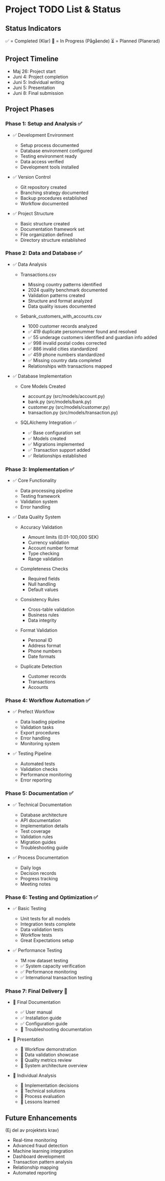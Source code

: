 # Project TODO List & Status

## Status Indicators
✅ = Completed (Klar)
🔄 = In Progress (Pågående)
⏳ = Planned (Planerad)

## Project Timeline
- Maj 26: Project start
- Juni 4: Project completion
- Juni 5: Individual writing
- Juni 5: Presentation
- Juni 8: Final submission

## Project Phases

### Phase 1: Setup and Analysis ✅
- ✅ Development Environment
  * Setup process documented
  * Database environment configured
  * Testing environment ready
  * Data access verified
  * Development tools installed

- ✅ Version Control
  * Git repository created
  * Branching strategy documented
  * Backup procedures established
  * Workflow documented

- ✅ Project Structure
  * Basic structure created
  * Documentation framework set
  * File organization defined
  * Directory structure established

### Phase 2: Data and Database ✅
- ✅ Data Analysis
  * Transactions.csv
    - Missing country patterns identified
    - 2024 quality benchmark documented
    - Validation patterns created
    - Structure and format analyzed
    - Data quality issues documented
    
  * Sebank_customers_with_accounts.csv
    - 1000 customer records analyzed
    - ✅ 419 duplicate personnummer found and resolved
    - ✅ 55 underage customers identified and guardian info added
    - ✅ 998 invalid postal codes corrected
    - ✅ 886 invalid cities standardized
    - ✅ 459 phone numbers standardized
    - ✅ Missing country data completed
    - Relationships with transactions mapped

- ✅ Database Implementation
  * Core Models Created
    - account.py (src/models/account.py)
    - bank.py (src/models/bank.py)
    - customer.py (src/models/customer.py)
    - transaction.py (src/models/transaction.py)
  
  * SQLAlchemy Integration ✅
    - ✅ Base configuration set
    - ✅ Models created
    - ✅ Migrations implemented
    - ✅ Transaction support added
    - ✅ Relationships established

### Phase 3: Implementation ✅
- ✅ Core Functionality
  * Data processing pipeline
  * Testing framework
  * Validation system
  * Error handling

- ✅ Data Quality System
  * Accuracy Validation
    - Amount limits (0.01-100,000 SEK)
    - Currency validation
    - Account number format
    - Type checking
    - Range validation
    
  * Completeness Checks
    - Required fields
    - Null handling
    - Default values
    
  * Consistency Rules
    - Cross-table validation
    - Business rules
    - Data integrity
    
  * Format Validation
    - Personal ID
    - Address format
    - Phone numbers
    - Date formats
    
  * Duplicate Detection
    - Customer records
    - Transactions
    - Accounts

### Phase 4: Workflow Automation ✅
- ✅ Prefect Workflow
  * Data loading pipeline
  * Validation tasks
  * Export procedures
  * Error handling
  * Monitoring system

- ✅ Testing Pipeline
  * Automated tests
  * Validation checks
  * Performance monitoring
  * Error reporting

### Phase 5: Documentation ✅
- ✅ Technical Documentation
  * Database architecture
  * API documentation
  * Implementation details
  * Test coverage
  * Validation rules
  * Migration guides
  * Troubleshooting guide

- ✅ Process Documentation
  * Daily logs
  * Decision records
  * Progress tracking
  * Meeting notes

### Phase 6: Testing and Optimization ✅
- ✅ Basic Testing
  * Unit tests for all models
  * Integration tests complete
  * Data validation tests
  * Workflow tests
  * Great Expectations setup

- ✅ Performance Testing
  *  1M row dataset testing
  * ✅ System capacity verification
  * ✅ Performance monitoring
  * ✅ International transaction testing

### Phase 7: Final Delivery 🔄
- 🔄 Final Documentation
  * ✅ User manual
  * ✅ Installation guide
  * ✅ Configuration guide
  * 🔄 Troubleshooting documentation

- 🔄 Presentation
  * 🔄 Workflow demonstration
  * 🔄 Data validation showcase
  * 🔄 Quality metrics review
  * 🔄 System architecture overview

- 🔄 Individual Analysis
  * 🔄 Implementation decisions
  * 🔄 Technical solutions
  * 🔄 Process evaluation
  * 🔄 Lessons learned

## Future Enhancements
(Ej del av projektets krav)
- Real-time monitoring
- Advanced fraud detection
- Machine learning integration
- Dashboard development
- Transaction pattern analysis
- Relationship mapping
- Automated reporting

